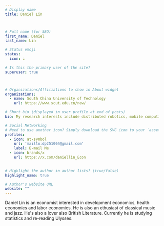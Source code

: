 ```yaml
---
# Display name
title: Daniel Lin



# Full name (for SEO)
first_name: Daniel
last_name: Lin

# Status emoji
status:
  icon: ☕️

# Is this the primary user of the site?
superuser: true



# Organizations/Affiliations to show in About widget
organizations:
  - name: South China University of Technology
    url: https://www.scut.edu.cn/new/

# Short bio (displayed in user profile at end of posts)
bio: My research interests include distributed robotics, mobile computing and programmable matter.

# Social Networking
# Need to use another icon? Simply download the SVG icon to your `assets/media/icons/` folder.
profiles:
  - icon: at-symbol
    url: 'mailto:dp251064@gmail.com'
    label: E-mail Me
  - icon: brands/x
    url: https://x.com/daniellin_Econ
  

# Highlight the author in author lists? (true/false)
highlight_name: true

# Author's website URL
website: ""
---
```


Daniel Lin is an economist interested in development economics, health economics and labor economics.
He is also an ethusiast of classical music and jazz. He's also a lover also British Literature. Currently he is studying statistics and re-reading Ulysses.